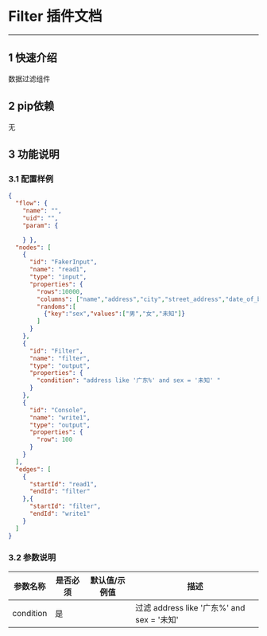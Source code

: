 
# Filter 插件文档

___


## 1 快速介绍

数据过滤组件



##  2 pip依赖

无


## 3 功能说明

### 3.1 配置样例

```json
{
  "flow": {
    "name": "",
    "uid": "",
    "param": {

    } },
  "nodes": [
    {
      "id": "FakerInput",
      "name": "read1",
      "type": "input",
      "properties": {
        "rows":10000,
        "columns": ["name","address","city","street_address","date_of_birth","phone_number"],
        "randoms":[
          {"key":"sex","values":["男","女","未知"]}
        ]
      }
    },
    {
      "id": "Filter",
      "name": "filter",
      "type": "output",
      "properties": {
        "condition": "address like '广东%' and sex = '未知' "
      }
    },
    {
      "id": "Console",
      "name": "write1",
      "type": "output",
      "properties": {
        "row": 100
      }
    }
  ],
  "edges": [
    {
      "startId": "read1",
      "endId": "filter"
    },{
      "startId": "filter",
      "endId": "write1"
    }
  ]
}

```



### 3.2 参数说明

| 参数名称      | 是否必须 | 默认值/示例值 | 描述  | 
|-----------|------|----|-----|
| condition | 是    |  | 过滤 address like '广东%' and sex = '未知' |




